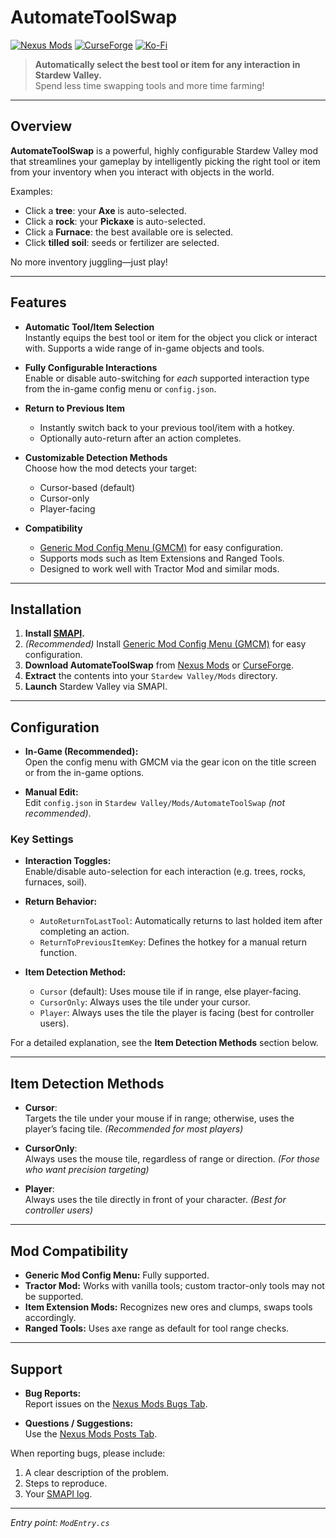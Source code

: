 # AutomateToolSwap

[![Nexus Mods](https://img.shields.io/badge/Nexus%20Mods-⬇%20116k-blue?logo=nexusmods&logoColor=white&style=for-the-badge)](https://www.nexusmods.com/stardewvalley/mods/21050)
[![CurseForge](https://img.shields.io/badge/CurseForge-⬇%2019k-blue?logo=curseforge&logoColor=white&style=for-the-badge)](https://www.curseforge.com/stardewvalley/mods/automate-tool-swap)
[![Ko-Fi](https://img.shields.io/badge/Ko--fi-Support%20Me-ff7700?style=for-the-badge&logo=ko-fi&logoColor=white)](http://ko-fi.com/trapyy)

> **Automatically select the best tool or item for any interaction in Stardew Valley.**  
> Spend less time swapping tools and more time farming!

---

## Overview

**AutomateToolSwap** is a powerful, highly configurable Stardew Valley mod that streamlines your gameplay by intelligently picking the right tool or item from your inventory when you interact with objects in the world.

Examples:
- Click a **tree**: your **Axe** is auto-selected.
- Click a **rock**: your **Pickaxe** is auto-selected.
- Click a **Furnace**: the best available ore is selected.
- Click **tilled soil**: seeds or fertilizer are selected.

No more inventory juggling—just play!

---

## Features

- **Automatic Tool/Item Selection**  
  Instantly equips the best tool or item for the object you click or interact with. Supports a wide range of in-game objects and tools.

- **Fully Configurable Interactions**  
  Enable or disable auto-switching for *each* supported interaction type from the in-game config menu or `config.json`.

- **Return to Previous Item**  
  - Instantly switch back to your previous tool/item with a hotkey.
  - Optionally auto-return after an action completes.

- **Customizable Detection Methods**  
  Choose how the mod detects your target:
    - Cursor-based (default)
    - Cursor-only
    - Player-facing

- **Compatibility**  
  - [Generic Mod Config Menu (GMCM)](https://www.nexusmods.com/stardewvalley/mods/5098) for easy configuration.
  - Supports mods such as Item Extensions and Ranged Tools.
  - Designed to work well with Tractor Mod and similar mods.

---

## Installation

1. **Install [SMAPI](https://smapi.io/).**
2. *(Recommended)* Install [Generic Mod Config Menu (GMCM)](https://www.nexusmods.com/stardewvalley/mods/5098) for easy configuration.
3. **Download AutomateToolSwap** from [Nexus Mods](https://www.nexusmods.com/stardewvalley/mods/21050) or [CurseForge](https://www.curseforge.com/stardewvalley/mods/automate-tool-swap).
4. **Extract** the contents into your `Stardew Valley/Mods` directory.
5. **Launch** Stardew Valley via SMAPI.

---

## Configuration

- **In-Game (Recommended):**  
  Open the config menu with GMCM via the gear icon on the title screen or from the in-game options.

- **Manual Edit:**  
  Edit `config.json` in `Stardew Valley/Mods/AutomateToolSwap` *(not recommended)*.

### Key Settings

- **Interaction Toggles:**  
  Enable/disable auto-selection for each interaction (e.g. trees, rocks, furnaces, soil).

- **Return Behavior:**  
  - `AutoReturnToLastTool`: Automatically returns to last holded item after completing an action.
  - `ReturnToPreviousItemKey`: Defines the hotkey for a manual return function.

- **Item Detection Method:**  
  - `Cursor` (default): Uses mouse tile if in range, else player-facing.
  - `CursorOnly`: Always uses the tile under your cursor.
  - `Player`: Always uses the tile the player is facing (best for controller users).

For a detailed explanation, see the **Item Detection Methods** section below.

---

## Item Detection Methods

- **Cursor**:  
  Targets the tile under your mouse if in range; otherwise, uses the player’s facing tile. *(Recommended for most players)*

- **CursorOnly**:  
  Always uses the mouse tile, regardless of range or direction. *(For those who want precision targeting)*

- **Player**:  
  Always uses the tile directly in front of your character. *(Best for controller users)*

---

## Mod Compatibility

- **Generic Mod Config Menu:** Fully supported.
- **Tractor Mod:** Works with vanilla tools; custom tractor-only tools may not be supported.
- **Item Extension Mods:** Recognizes new ores and clumps, swaps tools accordingly.
- **Ranged Tools:** Uses axe range as default for tool range checks.

---

## Support

- **Bug Reports:**  
  Report issues on the [Nexus Mods Bugs Tab](https://www.nexusmods.com/stardewvalley/mods/21050?tab=bugs).

- **Questions / Suggestions:**  
  Use the [Nexus Mods Posts Tab](https://www.nexusmods.com/stardewvalley/mods/21050?tab=posts).

When reporting bugs, please include:
1. A clear description of the problem.
2. Steps to reproduce.
3. Your [SMAPI log](https://smapi.io/log).

---

*Entry point: `ModEntry.cs`*
